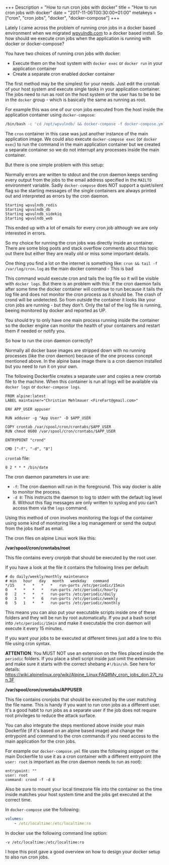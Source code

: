 +++
Description = "How to run cron jobs with docker"
title = "How to run cron jobs with docker"
date = "2017-11-06T00:30:00+01:00"
metakeys = ["cron", "cron jobs", "docker", "docker-compose"]
+++

Lately I came across the problem of running cron jobs in a docker based environment when we migrated [wpvulndb.com](https://wpvulndb.com) to a docker based install.
So how should we execute cron jobs when the application is running with docker or docker-compose?

<!--more-->

You have two choices of running cron jobs with docker:

- Execute them on the host system with `docker exec` or `docker run` in your application container
- Create a separate cron enabled docker container

The first method may be the simplest for your needs. Just edit the crontab of your host system and execute single tasks in your application container. The jobs need to run as root on the host system or the user has to be to be in the `docker` group - which is basically the same as running as root.

For example this was one of our cron jobs executed from the host inside the application container using `docker-compose`:

```bash
/bin/bash -c 'cd /opt/wpvulndb/ && docker-compose -f docker-compose.yml -f docker-compose.staging.yml -f docker-compose.prod.yml run -T --name cron_sitemap --rm cron bundle exec rake -s sitemap:refresh'"
```

The `cron` container in this case was just another instance of the main application image. We could also execute `docker-compose exec` (or `docker exec`) to run the command in the main application container but we created a separate container so we do not interrupt any processes inside the main container.

But there is one simple problem with this setup:

Normally errors are written to stdout and the cron daemon keeps sending every output from the jobs to the email address specified in the `MAILTO` environment variable. Sadly `docker-compose` does NOT support a quiet/silent flag so the starting messages of the single containers are always printed out and interpreted as errors by the cron daemon.

```text
Starting wpvulndb_redis
Starting wpvulndb_db
Starting wpvulndb_sidekiq
Starting wpvulndb_web
```

This ended up with a lot of emails for every cron job although we are only interested in errors.

So my choice for running the cron jobs was directly inside an container. There are some blog posts and stack overflow comments about this topic out there but either they are really old or miss some important details.

One thing you find a lot on the internet is something like: `cron && tail -f /var/log/cron.log` as the main docker command - This is bad

This command would execute cron and tails the log file so it will be visible with `docker logs`. But there is an problem with this:
If the cron daemon fails after some time the docker container will continue to run because it tails the log file and does not monitor the cron process as it should be. The crash of crond will be undetected. So from outside the container it looks like your cron jobs are running - but they don't. Only the tail of the log file is running, beeing monitored by docker and reported as UP.

You should try to only have one main process running inside the container so the docker engine can monitor the health of your containers and restart them if needed or notify you.

So how to run the cron daemon correctly?

Normally all docker base images are stripped down with no running processes (like the cron daemon) because of the one process concept mentioned above. In the alpine base image there is a cron daemon installed but you need to run it on your own.

The following Dockerfile creates a separate user and copies a new crontab file to the machine. When this container is run all logs will be available via `docker logs` or `docker-compose logs`.

```docker
FROM alpine:latest
LABEL maintainer="Christian Mehlmauer <FireFart@gmail.com>"

ENV APP_USER appuser

RUN adduser -g "App User" -D $APP_USER

COPY crontab /var/spool/cron/crontabs/$APP_USER
RUN chmod 0600 /var/spool/cron/crontabs/$APP_USER

ENTRYPOINT "crond"

CMD ["-f", "-d", "8"]
```

`crontab` file:

```text
0 2 * * * /bin/date
```

The cron daemon parameters in use are:

- `-f`: The cron daemon will run in the foreground. This way docker is able to monitor the process.
- `-d 8`: This instructs the daemon to log to stderr with the default log level 8. Without this flag messages are only written to syslog and you can't access them via the `logs` command.

Using this method of cron involves monitoring the logs of the container using some kind of monitoring like a log management or send the output from the jobs itself as email.

The cron files on alpine Linux work like this:

**/var/spool/cron/crontabs/root**

This file contains every cronjob that should be executed by the root user.

If you have a look at the file it contains the following lines per default:

```text
# do daily/weekly/monthly maintenance
# min   hour   day   month   weekday   command
*/15    *   *   *   *   run-parts /etc/periodic/15min
0   *   *   *   *   run-parts /etc/periodic/hourly
0   2   *   *   *   run-parts /etc/periodic/daily
0   3   *   *   6   run-parts /etc/periodic/weekly
0   5   1   *   *   run-parts /etc/periodic/monthly
```

This means you can also put your executable scripts inside one of these folders and they will be run by root automatically. If you put a bash script into `/etc/periodic/15min` and make it executable the cron daemon will execute it every 15 minutes.

If you want your jobs to be executed at different times just add a line to this file using cron syntax.

**ATTENTION**: You MUST NOT use an extension on the files placed inside the `periodic` folders. If you place a shell script inside just omit the extension and make sure it starts with the correct shebang `#!/bin/sh`. See here for details: https://wiki.alpinelinux.org/wiki/Alpine_Linux:FAQ#My_cron_jobs_don.27t_run.3F

**/var/spool/cron/crontabs/APPUSER**

This file contains cronjobs that should be executed by the user matching the file name. This is handy if you want to run cron jobs as a different user. It's a good habit to run jobs as a separate user if the job does not require root privileges to reduce the attack surface.

You can also integrate the steps mentioned above inside your main Dockerfile (if it's based on an alpine based image) and change the entrypoint and command to the cron commands if you need access to the main application for the cron jobs.

For example our `docker-compose.yml` file uses the following snippet on the main Dockerfile to use it as a cron container with a different entrypoint (the `user: root` is important as the cron daemon needs to run as root):

```text
entrypoint: ""
user: root
command: crond -f -d 8
```

Also be sure to mount your local timezone file into the container so the time inside matches your host system time and the jobs get executed at the correct time.

In `docker-compose` use the following:

```yml
volumes:
    - /etc/localtime:/etc/localtime:ro
```

In docker use the following command line option:

```text
-v /etc/localtime:/etc/localtime:ro
```

I hope this post gave a good overview on how to design your docker setup to also run cron jobs.
